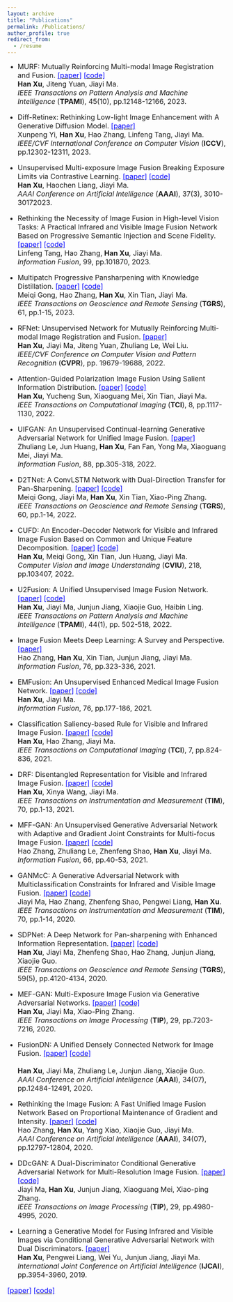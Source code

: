 ```yaml
---
layout: archive
title: "Publications"
permalink: /Publications/
author_profile: true
redirect_from:
  - /resume
---
```


* <font size=3>MURF: Mutually Reinforcing Multi-modal Image Registration and Fusion.
<a href="https://ieeexplore.ieee.org/stamp/stamp.jsp?tp=&arnumber=10145843"><font color=blue>[paper]</font></a>
<a href="https://github.com/hanna-xu/MURF"><font color=blue>[code]</font></a><br>
<b>Han Xu</b>, Jiteng Yuan, Jiayi Ma.<br>
<i>IEEE Transactions on Pattern Analysis and Machine Intelligence</i> (<b>TPAMI</b>), 45(10), pp.12148-12166, 2023.

* <font size=3>Diff-Retinex: Rethinking Low-light Image Enhancement with A Generative Diffusion Model.
<a href="https://openaccess.thecvf.com/content/ICCV2023/papers/Yi_Diff-Retinex_Rethinking_Low-light_Image_Enhancement_with_A_Generative_Diffusion_Model_ICCV_2023_paper.pdf"><font color=blue>[paper]</font></a><br>
Xunpeng Yi, <b>Han Xu</b>, Hao Zhang, Linfeng Tang, Jiayi Ma.<br>
<i>IEEE/CVF International Conference on Computer Vision</i> (<b>ICCV</b>), pp.12302-12311, 2023.

* <font size=3>Unsupervised Multi-exposure Image Fusion Breaking Exposure Limits via Contrastive Learning.
<a href="https://ojs.aaai.org/index.php/AAAI/article/view/25404"><font color=blue>[paper]</font></a>
<a href="https://github.com/HaoochenLiang/MEF-CL"><font color=blue>[code]</font></a><br>
 <b>Han Xu</b>, Haochen Liang, Jiayi Ma. <br>
<i>AAAI Conference on Artificial Intelligence</i> (<b>AAAI</b>), 37(3), 3010-30172023.

* <font size=3>Rethinking the Necessity of Image Fusion in High-level Vision Tasks: A Practical Infrared and Visible Image Fusion Network Based on Progressive Semantic Injection and Scene Fidelity.
<a href="https://pdf.sciencedirectassets.com/272144/1-s2.0-S1566253523X00074/1-s2.0-S1566253523001860/main.pdf?X-Amz-Security-Token=IQoJb3JpZ2luX2VjENT%2F%2F%2F%2F%2F%2F%2F%2F%2F%2FwEaCXVzLWVhc3QtMSJGMEQCIDBNfb4WJqhetMYVENHnTD14IdhkQwv4TwLYMh%2BB7%2BW0AiB%2F5WunfH9XEm4k9lYG5LlnnAPOJntcf4bO47z8EInRkCqzBQhdEAUaDDA1OTAwMzU0Njg2NSIMn2D4J1yvVybj7tC4KpAFBDyetKEgaM%2B5Oi4IyweWdbkvcuUlLvgoE5zBkR46K%2BuqQFhWtK3U93cvXI1WlzOuNioHngkCNxuSdvopudqT9ow%2FhmG8G5I2gbOoGl3SBkxAYraXbyeo8zh15S%2BQlD4PF0R%2F1BE3RAWIsVgm5aoO7E6DbIKnZwucOOGAgg7PmDM6yGtunjlzaIf84TIUk%2BVFejDtR5ilcs8AXBWxit2swQQOTXGnbL%2BW6vm9yhu6Au%2Bu9rY5%2B43KR5682o4BeADfPrX6%2B2%2FMlO%2FozlJkdEPeuN%2BQuJaBfIbz34S8WNVS1UK7HCYNJwsbdC6BlIniF7f0WsTGplEhfRTPuPxEUGzAMcTbPKYiu%2FwjEyjaik5%2BawYkRgGoW5etq7km5evBDlojs2Jd2HL1FOB2zaMTP9amQ%2BtYICZjFDRJkitNflmxBH3uNeqkMuXJ5fwmfPXxRo0UJG%2FU90Xp%2Fe3FMZF6F58txS5rf4dm3peLtOJ6jkAHdnZFwgT92oyjCpugDAX85J%2BnTAxPs0l0TUXLOBW7Hei6H1KCwmI1sJ5CzEffQT20JPNT%2Fl1to%2BKTUKdgPZ5SXSHVWO1nSAznZ9rEgQ%2B4qbGfyVYoLEnEyv7l94VkAN4N024IWuzeUWP0%2BivnmL%2BxFbPzV5TlY6UqPqPi8RELf0oiRjGn3qZnZv%2F%2BBDRI9Np6MZwl43ZRhOdeywUxJWb19G2VbxsVvDf4CdZnTiiEyU%2FHte%2FZ8jlc8oVRes2z0IEPr8KjZ4OG5xBWxKbH1jD2Cud%2B175st5JG%2FnMVJIf6xTfapVopSGDvjvqdwv6siJ4DIVIquRd3NlnaFvFIBSHa6sezwbq5Fv2%2F0YpwIIDgYNITTOL1tYVcWJO6g8WeEfIbgJ8wq7mgrAY6sgEdeIPb%2F%2F6Ago5rWO1DCianMh0ryXgqXZ6KDbW8eWkY3xyAzfMn9MjANmQNAUYI7VZ7Ac5s4%2FQIJ5UV%2BzOoxe1EkhYCavxQaDbJVBVKj5iIPgDKlQnm0GzShDmy75zGWmFerGbvYcdwSKb6Ip6mYYhRROcHDue9MnNIbjlQuXheeP1fPgP80kQ%2F%2BZI2HTTJo8leHs4VJ5quKbFDgvXE%2BX%2Blm4Grc8hPEhDACRHDrLu2CIqU&X-Amz-Algorithm=AWS4-HMAC-SHA256&X-Amz-Date=20231224T123909Z&X-Amz-SignedHeaders=host&X-Amz-Expires=300&X-Amz-Credential=ASIAQ3PHCVTYVXKCDKVG%2F20231224%2Fus-east-1%2Fs3%2Faws4_request&X-Amz-Signature=08a9bde2943b7f83d47d8f21186e15ea09dafde2a5c2412002ae5933b5b7d7e7&hash=81ac35db1fbb7b48796b7e02d0f8c91381c18a84ce2c59691fb877bfc29f9e49&host=68042c943591013ac2b2430a89b270f6af2c76d8dfd086a07176afe7c76c2c61&pii=S1566253523001860&tid=spdf-7beb442b-2b1e-452c-b016-d9909aff46c4&sid=523198c738cc504fde9a01359f9523ab000cgxrqa&type=client&tsoh=d3d3LnNjaWVuY2VkaXJlY3QuY29t&ua=190e5a51075f01560359&rr=83a8e7c8895ab45e&cc=cn"><font color=blue>[paper]</font></a>
<a href="https://github.com/Linfeng-Tang/PSFusion"><font color=blue>[code]</font></a><br>
Linfeng Tang, Hao Zhang, <b>Han Xu</b>, Jiayi Ma.<br>
<i>Information Fusion</i>, 99, pp.101870, 2023.

* <font size=3> Multipatch Progressive Pansharpening with Knowledge Distillation.
<a href="https://ieeexplore.ieee.org/stamp/stamp.jsp?tp=&arnumber=10064074"><font color=blue>[paper]</font></a>
<a href="https://github.com/Meiqi-Gong/PSDNet"><font color=blue>[code]</font></a><br>
Meiqi Gong, Hao Zhang, <b>Han Xu</b>, Xin Tian, Jiayi Ma.<br>
<i>IEEE Transactions on Geoscience and Remote Sensing</i> (<b>TGRS</b>), 61, pp.1-15, 2023.

* <font size=3>RFNet: Unsupervised Network for Mutually Reinforcing Multi-modal Image Registration and Fusion.
<a href="https://openaccess.thecvf.com/content/CVPR2022/papers/Xu_RFNet_Unsupervised_Network_for_Mutually_Reinforcing_Multi-Modal_Image_Registration_and_CVPR_2022_paper.pdf"><font color=blue>[paper]</font></a><br>
<b>Han Xu</b>, Jiayi Ma, Jiteng Yuan, Zhuliang Le, Wei Liu.<br>
<i>IEEE/CVF Conference on Computer Vision and Pattern Recognition</i> (<b>CVPR</b>), pp. 19679-19688, 2022.

* <font size=3> Attention-Guided Polarization Image Fusion Using Salient Information Distribution.
<a href="https://ieeexplore.ieee.org/stamp/stamp.jsp?tp=&arnumber=9982370"><font color=blue>[paper]</font></a>
<a href="https://github.com/hanna-xu/PAPIF"><font color=blue>[code]</font></a><br>
<b>Han Xu</b>, Yucheng Sun, Xiaoguang Mei, Xin Tian, Jiayi Ma.<br>
<i> IEEE Transactions on Computational Imaging</i> (<b>TCI</b>), 8, pp.1117-1130, 2022.

* <font size=3> UIFGAN: An Unsupervised Continual-learning Generative Adversarial Network for Unified Image Fusion.
<a href="https://pdf.sciencedirectassets.com/272144/1-s2.0-S1566253522X00055/1-s2.0-S1566253522000756/main.pdf?X-Amz-Security-Token=IQoJb3JpZ2luX2VjEOP%2F%2F%2F%2F%2F%2F%2F%2F%2F%2FwEaCXVzLWVhc3QtMSJGMEQCICC7L%2FG0sD5XXXnwL07ZqQsS926mtNB6uUaVUY9Nd%2FuOAiB%2BiZydt7ZBOIozjv9zqAgnyAIXIwr5FnuOMv5pBgOdUiqzBQhrEAUaDDA1OTAwMzU0Njg2NSIMwpX6yaClmAGgoX0vKpAF%2Fu598VgUnKLc3Mu0%2B7p8wEKN9VMuUuiVOHKkUXB%2BkCalWT5iAI7Yp3GCXB4DDYBXi0OH96IowvDRtuejYRDKmDvoH%2BWk3lCTCAy1d%2BbF1hU1An%2B6k98MnyMhCdS6XqeT5dwkEH0lm2arfKY8HoKLrzcK%2BKcKO%2FVGfqQ%2FKCsoZ4GdrlEoGyUdqBFr3Hhy0IfXRua%2FUws%2Bd3QdmsdAPLbXWlv8OpwilnzyXnJlQ8qV0BvBwf%2FKTH3ZwSzV%2ByclvHez0nxurl8zdqG9YpBggwjpAj%2B6KdrV4m2TikQVdwYAhjjJTmXkBUvhf2RBQtRuM5iXKNcUzLXMiZwl0NIx06x%2BSpjw2MPzu7gt8by14%2FlwvLi82fyi0APE1jXbozgAh9X9i5s8Q89eAqysK%2BDQor7A5kAm7V%2Fb%2F4l85ciOpuJc4IUnttOaBrdM0vvIUgNHnVa60pqAM7Eb%2BL%2B%2B5JwRpndZP5g63FErMkwQe7bRvxn7V4JWfvCFmThnVKFgMvVtg%2Baguhd0xomcOWAVaKQDAL5E3nPKSylhPeMaWCJK21Stim84gXYvT53uH4lhR739UxnZIS%2BQnKiZKyY0dnxY0MCRXtUUwbtrkde2nUibux%2F4vh063iJINJ23zBMnc6xr9b9nnqHzE6UPHvLXnir3PnXB4czE8BWN86PMJ0bBW%2BHx1E1saSilQl%2FtjutuvlP2KHK2iYmarsSfZVWOUDLGQVpCWqGmbNawnjuidhY%2F9q3B7Gk784Tb163kXzRMRDIdXbsjNFI%2FaweUg6KcmklziLOWjdM3mDFwq9zAqlcip%2F%2Fo1mHZPmTc%2BD5D8imu6N9byRiDo2wY9bukoXNifFQ6erjOKLcg%2FVArANTS24xLxeyTC8owjMijrAY6sgGhd3DcIkGh9QTxg1jG2dz1dyJYuQ4eVy1VjykRvDPcw2VDbr6dlBVnvDR%2BB0qBZ3feLa2OhISQbAI3L5gorKr6KM8R2%2F4NAN81gEElIDYrLnjjwHixS10b0zqcP89a7xAXZ0uVawv8mM69KaB0%2FkHYBFdWCH%2Bf8tb97%2FKXmCiNWbrxCUynd3gIOJH%2BMzAOKJ6cnJrYoZiW3EzMrBclXSeSEVVoNk5N82R%2BhPvL%2BkKXtTDm&X-Amz-Algorithm=AWS4-HMAC-SHA256&X-Amz-Date=20231225T024229Z&X-Amz-SignedHeaders=host&X-Amz-Expires=300&X-Amz-Credential=ASIAQ3PHCVTYZETWZEH4%2F20231225%2Fus-east-1%2Fs3%2Faws4_request&X-Amz-Signature=d6337e677c4fbe2a2a699a796d006474a68df4c80b785e3b6ff520faf06f3aff&hash=d1a03f937537aa712debf64c1fcbf26c7c3087db6145653e1fd2e2952ff64c51&host=68042c943591013ac2b2430a89b270f6af2c76d8dfd086a07176afe7c76c2c61&pii=S1566253522000756&tid=spdf-fcc17de7-c41b-4227-aad8-8aa9eb162637&sid=523198c738cc504fde9a01359f9523ab000cgxrqa&type=client&tsoh=d3d3LnNjaWVuY2VkaXJlY3QuY29t&ua=190e5a51070306035256&rr=83adbb279d13e63e&cc=cn"><font color=blue>[paper]</font></a><br>
Zhuliang Le, Jun Huang, <b>Han Xu</b>, Fan Fan, Yong Ma, Xiaoguang Mei, Jiayi Ma.<br>
<i>Information Fusion</i>, 88, pp.305-318, 2022.

* <font size=3> D2TNet: A ConvLSTM Network with Dual-Direction Transfer for Pan-Sharpening.
<a href="https://ieeexplore.ieee.org/stamp/stamp.jsp?tp=&arnumber=9761261"><font color=blue>[paper]</font></a>
<a href="https://github.com/Meiqi-Gong/D2TNet"><font color=blue>[code]</font></a><br>
Meiqi Gong, Jiayi Ma, <b>Han Xu</b>, Xin Tian, Xiao-Ping Zhang.<br>
<i>IEEE Transactions on Geoscience and Remote Sensing</i> (<b>TGRS</b>), 60, pp.1-14, 2022.

* <font size=3> CUFD: An Encoder–Decoder Network for Visible and Infrared Image Fusion Based on Common and Unique Feature Decomposition.
<a href="https://pdf.sciencedirectassets.com/271018/1-s2.0-S1077314222X00039/1-s2.0-S1077314222000352/main.pdf?X-Amz-Security-Token=IQoJb3JpZ2luX2VjENX%2F%2F%2F%2F%2F%2F%2F%2F%2F%2FwEaCXVzLWVhc3QtMSJHMEUCIQCapChFv%2FdByTUENYnt3vhLzVWwfuI%2FO0b3xvhgcA%2BskgIgZVDjpgh10ZyTkxGkBozyDnQ2XeAf16uP73m%2BNr8lwk8qswUIXhAFGgwwNTkwMDM1NDY4NjUiDHlUuWdVh%2BtseuAwLCqQBXmz6i0UWP9zBmbKRcDsJ9aW%2FWgJJAYBLDRmndWiTygZaWnhRo6ZxJa%2Fl%2BavkrGaWu3ibW%2BHH%2Fi4XCHXdYY0ZRCd6SUJ%2FBUVVe6CzB6lBADpnqrwwARofx1n%2BJ9MO6Jd0MQy5ryu9U913c9T7Y3X99HimogeFD9wRQlvNFX7p%2FmmcPMn21ePeXANTMDAZ53jZ9nDuFtiEiqGWW30fxyIA5ou68%2BLv1%2B6%2Ba0l8LLEd26p%2F991J9fMQUvwSFNUq1YrXvIm3%2BtQ5pOghgJ0UseYt8Xbbda8J6pF5EFxCGNY0CY32EsD0Rrs3wOQiakE2VfViN%2FVEaJ7BszzTM4j8xMZsRaYDZvaoreNbYTtmRb0115k30UkXEn%2FH%2FHR7sAsjIgeJURKMlOU6kAv0R4pw1LEHPI1ZTUQgL29k0NE5fI7aWkRkaiqMH8YElCgqf7Ia5yzchLE9SJKSR9WBwkvWq11eI6X745W9HTCl3dCPJ1Fb0wH2j4rx%2BJQACSbM%2FTp7W%2BvAky1Woajw%2B9CTWk2pRcN8WjImZ00Di73XAYSH0T29qKvG2Ys6q%2BZPqtYsrqaoQyODsGf0tMTIdgedTK%2Fpk1KaG%2BuPO0hBvBeXTs1WvrJ0oUsJJegYwN%2FlNHRen77q4jT0vOAtrB31uHZVdEy5sYMBfUx2BEtUgMxZRdnfBDQxjFz2F%2F2OfUNqUvXquS%2BJ99IgYIVcTbBsDC7QQe%2FRF7iacG%2BvNAEo2TgGoaVcRMeoO96HEMujBfpDWoEAcPDZecFbU6nRL9YcKSbxfbLlc70IR7Az1BzSIvMB2U1Su5nTXesbZRzb8drwKS37JwIdaA0way0uY6C82KkLrAVkAha9YO7gYBM3HjAXUB7xe4HFxSoMPfXoKwGOrEBsI8rR%2FD9kdgkQbjvJ04DGDd9%2FIQGpW1chQdcQfeZ%2BZpF8skDnAH4CY9Sdf8EcA9NItfKwp5l%2BGEX%2BBCpqKfTZQtRIAYY8GuuH2xzFtBq%2BnQjVjOsZZgNn5v5o8OtFms25SetkdNWrcb5lJ3q4bHZU7rL%2FySK7Ado4mjLo4hIzOgvkP7BBxeEiwlGcdv2RvxBSrL9FEqvTOMZDXE7mGJftr5C%2BFrfKTSf6OwVPsVFg%2FPo&X-Amz-Algorithm=AWS4-HMAC-SHA256&X-Amz-Date=20231224T140059Z&X-Amz-SignedHeaders=host&X-Amz-Expires=300&X-Amz-Credential=ASIAQ3PHCVTY5T4WK5NR%2F20231224%2Fus-east-1%2Fs3%2Faws4_request&X-Amz-Signature=8b74c94a0739626dd1f62b881b5b8d70ee12d7891854699a86105799cfee0c02&hash=0fbd958de478435ababb04c5e6bad800b4af06265c99e3b4e19e11188812657a&host=68042c943591013ac2b2430a89b270f6af2c76d8dfd086a07176afe7c76c2c61&pii=S1077314222000352&tid=spdf-76240ccd-6912-4cfc-9cb7-02fec5b1b931&sid=523198c738cc504fde9a01359f9523ab000cgxrqa&type=client&tsoh=d3d3LnNjaWVuY2VkaXJlY3QuY29t&ua=190e5a51075e51070156&rr=83a95fa79c960eb8&cc=cn"><font color=blue>[paper]</font></a>
<a href=""><font color=blue>[code]</font></a><br>
<b>Han Xu</b>, Meiqi Gong, Xin Tian, Jun Huang, Jiayi Ma.<br>
<i>Computer Vision and Image Understanding</i> (<b>CVIU</b>), 218, pp.103407, 2022.

* <font size=3>U2Fusion: A Unified Unsupervised Image Fusion Network.
<a href="https://ieeexplore.ieee.org/stamp/stamp.jsp?tp=&arnumber=9151265"><font color=blue>[paper]</font></a>
<a href="https://github.com/hanna-xu/U2Fusion"><font color=blue>[code]</font></a><br>
<b>Han Xu</b>, Jiayi Ma, Junjun Jiang, Xiaojie Guo, Haibin Ling.<br>
<i>IEEE Transactions on Pattern Analysis and Machine Intelligence</i> (<b>TPAMI</b>), 44(1), pp. 502-518, 2022.

* <font size=3> Image Fusion Meets Deep Learning: A Survey and Perspective.
<a href="https://pdf.sciencedirectassets.com/272144/1-s2.0-S1566253521X00073/1-s2.0-S1566253521001342/main.pdf?X-Amz-Security-Token=IQoJb3JpZ2luX2VjENX%2F%2F%2F%2F%2F%2F%2F%2F%2F%2FwEaCXVzLWVhc3QtMSJGMEQCIH3IqgmIc3jWaqQr8ifzjs0nY6OO35flweTGrdVg%2FXOaAiBz9ukI7pikxtMw4ziQyofLUQ6XYn2yxvDdoZzcj2658yqzBQheEAUaDDA1OTAwMzU0Njg2NSIMJanfMuOCiJOam4hPKpAFE5vR3NAcHvfWx7Oo8BK1ZbQ4Z4btc2RTEYFUTy9kAtOGb%2FEqlGt6I2%2BSCgYvBiSi63fDApeRpPq4xws7Ngh6%2FAK3%2FX9JRyUeXYjA7I2E%2FRYXx5IzN7U6Za5114fapZz8T0H5JERSNCBke7NSO7YcJbenX1r2%2B40Mx8G2Tnfa4IhDfaEBi1YSDCX%2BySwtgG05wD%2F5%2B%2FASY0BRBhZswBgcnXXUrMJs0%2Be6AvpdbnWil4sMtOydbhgd5e6rYlQtMH23D9gEnH6afwJpvy9qG08n1U%2BC2I4tdKWZyp1ZyosaQ1CGnLPIC4XGF11Hqo2UoCyHaQ3v%2FESVT7jxkMPpszwa9SodActzaTOqvrfjzidwCtJ8mk6AsbS5SaIX4CI9bvCeTn92Pv%2FKc72DT%2BGXbkk47yvOULXwBxXG2zRcs5pzGilmgMQTcq%2Fo4PLOHF0daTMfPsFkdMYG%2FFliOSM9bx2LGQW%2FPhPZqaT0FYb%2F3gwNB7wzKmcSzTrCq3Lczg9gfAzs53LYoObAJBPeP58k13z3cbICXl1A1WpYsBsrDODY52OQo9b75KuIT2FjhFPxRnN1nD%2FRsJ8gjyGYO08b49P745Ee0rvvKWsGgy0nbcXwiDzJ8DonL80kVCvKNoeOIR%2BbmpKPpq7jn%2ByccWVmxU1oRpkLDrR3MPThEk2yqD%2FQa3%2BXMS%2FB3cFH30Xb%2BBkxZ%2Fd26yCaFA77AqSvpezD3EC6f0%2BWUMWd4ND1jidIitwfw41s7Lkln8oP2vZK7ETVTVlSE4AitSXBzEkHd%2BA7cxwBwayibMUrzJyz6gDaAlPNEYg9PFKVipSpRrvuBDnK81gJlvKrpTKggz9d9A6UYod9%2F3LDLVF9q7VlCPd1io%2BwdoUwvs6grAY6sgFzbI8EBQiK9Z7Ii8g3vS3Lo5tk3XomZY3sbDE9v%2Bn2BzDmavXLNCmeqSZ02JBxOFVGe8RBiJZlFLt5b4riFJWlvnXLooWgMTP2YmZ9CIZK8SQukuoOFFIevnAmh2feCNz4lu8AxXcVwMJOvldkQMq9zMAHKIxBs407VySYBFHYf1NzfYfDFZs11OTBBS6aZvj46VT5AWQ0D30pK1L%2Bcvhm4Wz%2F0UIIQAzmi3ozmE9%2BpY%2BM&X-Amz-Algorithm=AWS4-HMAC-SHA256&X-Amz-Date=20231224T134122Z&X-Amz-SignedHeaders=host&X-Amz-Expires=300&X-Amz-Credential=ASIAQ3PHCVTYTH5M7FGQ%2F20231224%2Fus-east-1%2Fs3%2Faws4_request&X-Amz-Signature=ccdef2a7b147410941345bcd8c075549f65a9c26d7042d5f9b35d934d743c838&hash=703e81c7c8d924dc4e468306871614a2a61d94bb2eeb94f640e25b29d3280d9e&host=68042c943591013ac2b2430a89b270f6af2c76d8dfd086a07176afe7c76c2c61&pii=S1566253521001342&tid=spdf-4be09052-811c-48fe-9302-0d7fe57b86df&sid=523198c738cc504fde9a01359f9523ab000cgxrqa&type=client&tsoh=d3d3LnNjaWVuY2VkaXJlY3QuY29t&ua=190e5a51075e50530505&rr=83a942ed9b7e515b&cc=cn&kca=eyJrZXkiOiIrMk1OZFR2RllGSUlJaUdadXBNek5MdURacjVTWDJJd3RicVZxcW9iR295TW4vQ2h0b1RvZ2VBVWJENWxyYkJPbGRuNmt3Z0hQdzdJVWdsMTNFQjZuNWFjWEsvRHhUWDJUVC8xWnU2K09TbTNkSlhMT0krT2FPQmMwdGZXOHR3OVg1cnZZWXE1ZFVYbnJLM1NVZWt6dzA2RUh0VTZxakFlaW1iYTlWREFXYmNPL3ZEcERRPT0iLCJpdiI6ImMyMGY3MTc0NTVkNzY4MGM1YzdhNDc3NWQyYTM1ODhhIn0=_1703425290804"><font color=blue>[paper]</font></a><br>
Hao Zhang, <b>Han Xu</b>, Xin Tian, Junjun Jiang, Jiayi Ma.<br>
<i>Information Fusion</i>, 76, pp.323-336, 2021.

* <font size=3>EMFusion: An Unsupervised Enhanced Medical Image Fusion Network.
<a href="https://pdf.sciencedirectassets.com/272144/1-s2.0-S1566253521X00073/1-s2.0-S1566253521001275/main.pdf?X-Amz-Security-Token=IQoJb3JpZ2luX2VjENX%2F%2F%2F%2F%2F%2F%2F%2F%2F%2FwEaCXVzLWVhc3QtMSJHMEUCIH1QP9aGBZa3teDDMkfex8%2BdEYyx4IXj4MwQxckpj0pZAiEA8NLaaxFhWJpLzCYlMoO3VtE81bh5XvhY7KLUgbvgsY4qsgUIXRAFGgwwNTkwMDM1NDY4NjUiDLUB6Zk3upWrKRphbyqPBbhiixN4tY9bSZPdZm%2B6XXdP2XYP3v1lZh%2FudiMKUGDNzoiubuTz1tiOoBOMFadTQpMsSdhkw%2FoIki8%2BtLkuGTstjyCXSr%2Bj2%2Bd9yOxDWQSGtMXBEomfYSL1W2qX9FnQWddff273nKe4jqLzGOMMKpTKdp1UC7kuHH9LLv1rWaFlrE5MjYBwoaBC3luKMkMUAyiMU6EoKESxPga0ggnQvF6H68rHDyy11CwAOWpBx7D4dYIlAS3HjSw1HwC1%2F9TH1%2FeZAcLYyVwgIVFca1MV%2F4xQ5pu70DNrHiw9GJ5jlm5wwn3qrbzK9H6nCr%2B3L%2F%2BpSdKX6tjSxaT8oDlZh42RiJAEbgUYcKZa%2FBxwBo868qZnqJMURMlA2Bsl%2BBUL8aBLF0i%2BmcUPxNI7hvg5pUTo6PhhpqJBLjnIPkGz4jdeF%2FGUUGEsyI%2BX4nOM%2B9c3P15Jh65gS2JKRb%2BIvAGKOjk7LspltNQjPpXAbpZ4zDkiFKG5ERNa%2BzP%2Bkvbc37AHd%2BhAc4B%2FFO%2Bekt7iOFYRd3F2ZmB5gA94c8h5168I150U2SQSbAGAPl%2BXSFNwiCPVkoSrx7OiUq%2FFIT4oq7WMaj8mw%2Bi6sDGyeilDAud8Cvpqeh1A3pSjStVMCtvvvBdjPQowdLxxvHNdCAbmJERoifG1kuloV9%2FT4XJ4H03iqnlg9YYFlnc7TOKrMr1qfxhqteyStY9uvBDlgu%2B0soGTL72D9PIsWTted0I0BgaL2MLHSpFecwccquL1iiJ1Cw%2BYIiy8JDPG5s9aXeoQkKx4qsKoVzqtAQgM39oj5K06EmV9Ix5CNgZ8fy8CgUgERxqTiENnFy5WQT2yl1UgHvivuvq8XArPCOZTrLrPstzAs%2BD3TqYw68CgrAY6sQFJPJ5VUfp%2F6VOPoUPgK6mwIiosQZyG7I4TBVPk6a7kElEEw4%2FxCPpT8UH7GZp0bPg%2BOSsFjMhe%2FOVLXtXgj%2BeX1sw1T6SOGjdj4wKnaF4iZHvE9%2Bo4HHGGb95ILyEl2P6864uGBU0RwgmvpoZzUNXWW6HLRTQGWk8QqlHzaGELIydWLYK7WKv%2B8RfHORQ6a3nIy7Diw0Mi1gl857s76qDsiHDTNICFTpKZRB6sutNqoII%3D&X-Amz-Algorithm=AWS4-HMAC-SHA256&X-Amz-Date=20231224T130608Z&X-Amz-SignedHeaders=host&X-Amz-Expires=300&X-Amz-Credential=ASIAQ3PHCVTYSOJZAJUY%2F20231224%2Fus-east-1%2Fs3%2Faws4_request&X-Amz-Signature=53de714f77677fbfc50a3cae65ef5b79a94a8bff9108c9efcbb49f1cb34064d4&hash=96159a793cd418bb103b792515a9d7950f71ea83b6d97d67751791b352ca3719&host=68042c943591013ac2b2430a89b270f6af2c76d8dfd086a07176afe7c76c2c61&pii=S1566253521001275&tid=spdf-ddd43cf3-bc45-47a8-a4d2-3e1a272730e0&sid=523198c738cc504fde9a01359f9523ab000cgxrqa&type=client&tsoh=d3d3LnNjaWVuY2VkaXJlY3QuY29t&ua=190e5a51075e54075555&rr=83a90f54f806e63e&cc=cn"><font color=blue>[paper]</font></a>
<a href="https://github.com/hanna-xu/EMFusion"><font color=blue>[code]</font></a><br>
<b>Han Xu</b>, Jiayi Ma.<br>
<i>Information Fusion</i>, 76, pp.177-186, 2021.

* <font size=3> Classification Saliency-based Rule for Visible and Infrared Image Fusion.
<a href="https://ieeexplore.ieee.org/stamp/stamp.jsp?tp=&arnumber=9502544"><font color=blue>[paper]</font></a>
<a href="https://github.com/hanna-xu/CSF"><font color=blue>[code]</font></a><br>
<b>Han Xu</b>, Hao Zhang, Jiayi Ma.<br>
<i>IEEE Transactions on Computational Imaging</i> (<b>TCI</b>), 7, pp.824-836, 2021.

* <font size=3>  DRF: Disentangled Representation for Visible and Infrared Image Fusion.
<a href="https://ieeexplore.ieee.org/stamp/stamp.jsp?tp=&arnumber=9345717"><font color=blue>[paper]</font></a>
<a href="https://github.com/hanna-xu/DRF"><font color=blue>[code]</font></a><br>
<b>Han Xu</b>, Xinya Wang, Jiayi Ma.<br>
<i>IEEE Transactions on Instrumentation and Measurement</i> (<b>TIM</b>), 70, pp.1-13, 2021.

* <font size=3>  MFF-GAN: An Unsupervised Generative Adversarial Network with Adaptive and Gradient Joint Constraints for Multi-focus Image Fusion.
<a href="https://pdf.sciencedirectassets.com/272144/1-s2.0-S1566253520X00091/1-s2.0-S1566253520303572/main.pdf?X-Amz-Security-Token=IQoJb3JpZ2luX2VjEOL%2F%2F%2F%2F%2F%2F%2F%2F%2F%2FwEaCXVzLWVhc3QtMSJIMEYCIQDftHQQPA9gs%2F4eH3z1Dm4b2VE8IGBBqwevYlVPa6HyBAIhAKRWPNUfAX460gn7JIWn5bJNOkeU%2BvreaGbdJlk2%2Fs0gKrMFCGsQBRoMMDU5MDAzNTQ2ODY1Igy%2FbpjkeFrhORm0qe8qkAXeHhgqFgTNjzAjT6mLcaUE09Jb3evr0%2BGJyAEJ3yVB%2FxtbR3QSPoEai3JURXy%2FJGaZQ1zqlZUTyfNE4i29u8hXV%2BMUM%2Brlt8u9i4WHkYhaGwR92WQrWJxkBBc61zeByhw9NORBMR4jsQ9qlmdJETw%2BLKAy4s1L1Wm3NzC1stlMNGkv7iibLcTAJiIEPh0ElBEh85xVW2IVqhYnvJ2%2BBZPqAMhe0ztj8H6QszjPjqu1%2F%2Fr0r%2BNVJ2dpUygy0O6qbTc77C4SgjDbXw0fJ0taAAE%2BRbRdfLMsBOr1CivSRa8vsb1vxtpk6CiX58U09S5NBWSGIQW%2F%2FEUjaqG8NzerNTyDWIKp5PH4bpi6SCAQkZF%2F0pWfPfgocxzsFQXhILe44kL%2FnPiTlh0QuTzRZKamkILXCOYXtggx9s9bSg5rGu%2F%2B1aP8PpJ8GmqGbbH4lHogJUQYC%2FFbZqUn55TvcmRxjDZPMa7ytGMu0%2FilgTXKSF7NmdcrFi5N3xxxpyhs%2By0ouqIDoF%2BmC4vtKQWIC2m8QjtjY%2FgRd4Z84n8brxART1tLTSkCBkfQ6LqXRg2EbqX98uz1KBmVOBzigNC9%2FKVkfZ%2FCRygTgo9QrT%2FQ1dQtTCaKEKByVsxVvRHLqv1jFyazCLKzFEKW7sNIbqpovBprHa1CMa0n7EOA7xJUp%2F7WcPHkNm5ezefD614whSFcZwoIGxoQloryG9pFhY2kmbTsbdxq8OcErJUy%2Bgk7dNHSoCXdYpWaVIslUF8qhgdFBw5MNeiSOdXqFeKem%2BHlvKLCpenmCm%2FYNHhzWP2EfqyiB5Auah%2Fj0JWOlJ3mIzJpDhYn9AW%2F%2Bm95gFbmkKFUrkrUH4GONnx%2BoLa2%2BrgjMfheAZgZzzChwqOsBjqwASk%2FF2x2sHAIusmwPXyWzHEkXrzhd9ccP1DrbSUdHwznMQMyI7kJLIPZs%2BdjtdLkmhNZ%2FgvQU9yKNRM3hKgYG%2Ffnh2CEbT%2FE4cPBq0Dp8NzcEyogawAybAc5QYWyR%2B1kzbNYjqFDhDElMqO1c8%2FniLak4FhzVCjvcEBYNdBTZleC%2BJB%2BCtRpn0UAxI%2Fha6mrLXxWA80bSAU%2F26%2BG3OxYkLqIQIQniVBs4sIZWfvrjn9v&X-Amz-Algorithm=AWS4-HMAC-SHA256&X-Amz-Date=20231225T023856Z&X-Amz-SignedHeaders=host&X-Amz-Expires=300&X-Amz-Credential=ASIAQ3PHCVTYTF7ARCNV%2F20231225%2Fus-east-1%2Fs3%2Faws4_request&X-Amz-Signature=e07b836dd296b870d3f198987c2ab0333a774bfbdfd18de58276a43ea5521a74&hash=c706053a7eebbcaacf4e46c3e0160f1aa36d3fe546157816779f20b9df0d6351&host=68042c943591013ac2b2430a89b270f6af2c76d8dfd086a07176afe7c76c2c61&pii=S1566253520303572&tid=spdf-cc880dcb-4d49-41c6-876e-c451503e4242&sid=523198c738cc504fde9a01359f9523ab000cgxrqa&type=client&tsoh=d3d3LnNjaWVuY2VkaXJlY3QuY29t&ua=190e5a51070306540653&rr=83adb5f2ebae8b2f&cc=cn&kca=eyJrZXkiOiI0dWRwbTg4bnpKUVVLcHpseWxnbDdkcGZOVnE3bWVyUEdwMGVVdm5SM1RZNnB4TXFjb1NYaFY4bVhSSUgyTE94TStydG1ybGRSeWVxQU5Mbm5OeEdZU2tsVGVqMG1PR1B4d2hqVHpJM3l3bmF1UHdxYVNMdERCQVl5dDBlQlZrc21qbnQyMGNpZ1hzSzFsSCtqSWVWeWtlbkdtVmhWZWFNT2dIazZ6TmRLL1FqSENtV0NBPT0iLCJpdiI6ImI1OGQzNWEwMjdiYTBlNDMyZDdlNjkyYzMxOTJkOTgxIn0=_1703471966005"><font color=blue>[paper]</font></a>
<a href="https://github.com/HaoZhang1018/MFF-GAN"><font color=blue>[code]</font></a><br>
Hao Zhang, Zhuliang Le, Zhenfeng Shao, <b>Han Xu</b>, Jiayi Ma.<br>
<i>Information Fusion</i>, 66, pp.40-53, 2021.

* <font size=3> GANMcC: A Generative Adversarial Network with Multiclassification Constraints for Infrared and Visible Image Fusion.
<a href="https://ieeexplore.ieee.org/stamp/stamp.jsp?tp=&arnumber=9274337"><font color=blue>[paper]</font></a>
<a href="https://github.com/jiayi-ma/GANMcC"><font color=blue>[code]</font></a><br>
Jiayi Ma, Hao Zhang, Zhenfeng Shao, Pengwei Liang, <b>Han Xu</b>.<br>
<i>IEEE Transactions on Instrumentation and Measurement</i> (<b>TIM</b>), 70, pp.1-14, 2020.

* <font size=3> SDPNet: A Deep Network for Pan-sharpening with Enhanced Information Representation.
<a href="https://ieeexplore.ieee.org/abstract/document/9200533"><font color=blue>[paper]</font></a>
<a href="https://github.com/hanna-xu/SDPNet-for-pansharpening"><font color=blue>[code]</font></a><br>
<b>Han Xu</b>, Jiayi Ma, Zhenfeng Shao, Hao Zhang, Junjun Jiang, Xiaojie Guo.<br>
<i>IEEE Transactions on Geoscience and Remote Sensing</i> (<b>TGRS</b>), 59(5), pp.4120-4134, 2020.

* <font size=3> MEF-GAN: Multi-Exposure Image Fusion via Generative Adversarial Networks.
<a href="https://ieeexplore.ieee.org/stamp/stamp.jsp?tp=&arnumber=9112609"><font color=blue>[paper]</font></a>
<a href="https://github.com/hanna-xu/MEF-GAN"><font color=blue>[code]</font></a><br>
<b>Han Xu</b>, Jiayi Ma, Xiao-Ping Zhang.<br>
<i>IEEE Transactions on Image Processing</i> (<b>TIP</b>), 29, pp.7203-7216, 2020.

* <font size=3> FusionDN: A Unified Densely Connected Network for Image Fusion.
<a href="https://ojs.aaai.org/index.php/AAAI/article/view/6936"><font color=blue>[paper]</font></a>
<a href="https://github.com/hanna-xu/FusionDN"><font color=blue>[code]</font></a><br>  
<b>Han Xu</b>, Jiayi Ma, Zhuliang Le, Junjun Jiang, Xiaojie Guo.<br>
<i>AAAI Conference on Artificial Intelligence</i> (<b>AAAI</b>), 34(07), pp.12484-12491, 2020.

* <font size=3> Rethinking the Image Fusion: A Fast Unified Image Fusion Network Based on Proportional Maintenance of Gradient and Intensity.
<a href="https://ojs.aaai.org/index.php/AAAI/article/view/6975"><font color=blue>[paper]</font></a>
<a href="https://github.com/HaoZhang1018/PMGI_AAAI2020"><font color=blue>[code]</font></a><br>
Hao Zhang, <b>Han Xu</b>, Yang Xiao, Xiaojie Guo, Jiayi Ma.<br>
<i>AAAI Conference on Artificial Intelligence</i> (<b>AAAI</b>), 34(07), pp.12797-12804, 2020.

* <font size=3> DDcGAN: A Dual-Discriminator Conditional Generative Adversarial Network for Multi-Resolution Image Fusion.
<a href="https://ieeexplore.ieee.org/stamp/stamp.jsp?tp=&arnumber=9031751"><font color=blue>[paper]</font></a>
<a href="https://github.com/hanna-xu/DDcGAN"><font color=blue>[code]</font></a><br>
Jiayi Ma, <b>Han Xu</b>, Junjun Jiang, Xiaoguang Mei, Xiao-ping Zhang.<br>
<i>IEEE Transactions on Image Processing</i> (<b>TIP</b>), 29, pp.4980-4995, 2020.

* <font size=3> Learning a Generative Model for Fusing Infrared and Visible Images via Conditional Generative Adversarial Network with Dual Discriminators.
<a href="https://www.ijcai.org/proceedings/2019/0549.pdf"><font color=blue>[paper]</font></a><br>
<b>Han Xu</b>, Pengwei Liang, Wei Yu, Junjun Jiang, Jiayi Ma.<br>
<i>International Joint Conference on Artificial Intelligence</i> (<b>IJCAI</b>), pp.3954-3960, 2019.

<a href=""><font color=blue>[paper]</font></a>
<a href=""><font color=blue>[code]</font></a><br>
